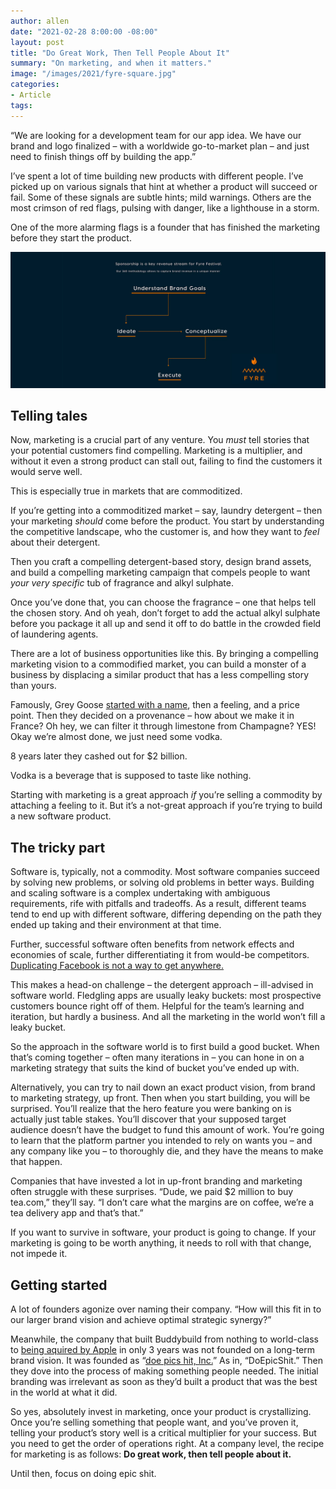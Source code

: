 ```yaml
---
author: allen
date: "2021-02-28 8:00:00 -08:00"
layout: post
title: "Do Great Work, Then Tell People About It"
summary: "On marketing, and when it matters."
image: "/images/2021/fyre-square.jpg"
categories:
- Article
tags:
---
```


“We are looking for a development team for our app idea. We have our brand and logo finalized – with a worldwide go-to-market plan – and just need to finish things off by building the app.”

I’ve spent a lot of time building new products with different people. I’ve picked up on various signals that hint at whether a product will succeed or fail. Some of these signals are subtle hints; mild warnings. Others are the most crimson of red flags, pulsing with danger, like a lighthouse in a storm.

One of the more alarming flags is a founder that has finished the marketing before they start the product.

<img src="/images/2021/fyre-ideate.jpg" />

## Telling tales

Now, marketing is a crucial part of any venture. You *must* tell stories that your potential customers find compelling. Marketing is a multiplier, and without it even a strong product can stall out, failing to find the customers it would serve well.

This is especially true in markets that are commoditized.

If you’re getting into a commoditized market – say, laundry detergent – then your marketing *should* come before the product. You start by understanding the competitive landscape, who the customer is, and how they want to *feel* about their detergent.

Then you craft a compelling detergent-based story, design brand assets, and build a compelling marketing campaign that compels people to want _your very specific_ tub of fragrance and alkyl sulphate.

Once you’ve done that, you can choose the fragrance – one that helps tell the chosen story. And oh yeah, don’t forget to add the actual alkyl sulphate before you package it all up and send it off to do battle in the crowded field of laundering agents.

There are a lot of business opportunities like this. By bringing a compelling marketing vision to a commodified market, you can build a monster of a business by displacing a similar product that has a less compelling story than yours.

Famously, Grey Goose [started with a name](https://nymag.com/nymetro/news/bizfinance/biz/features/10816/), then a feeling, and a price point. Then they decided on a provenance – how about we make it in France? Oh hey, we can filter it through limestone from Champagne? YES! Okay we’re almost done, we just need some vodka.

8 years later they cashed out for $2 billion.

Vodka is a beverage that is supposed to taste like nothing.

Starting with marketing is a great approach *if* you’re selling a commodity by attaching a feeling to it. But it’s a not-great approach if you’re trying to build a new software product.

## The tricky part
Software is, typically, not a commodity. Most software companies succeed by solving new problems, or solving old problems in better ways. Building and scaling software is a complex undertaking with ambiguous requirements, rife with pitfalls and tradeoffs. As a result, different teams tend to end up with different software, differing depending on the path they ended up taking and their environment at that time.

Further, successful software often benefits from network effects and economies of scale, further differentiating it from would-be competitors. [Duplicating Facebook is not a way to get anywhere.](https://allenpike.com/2020/how-to-not-build-a-social-network)

This makes a head-on challenge – the detergent approach – ill-advised in software world. Fledgling apps are usually leaky buckets: most prospective customers bounce right off of them. Helpful for the team’s learning and iteration, but hardly a business. And all the marketing in the world won’t fill a leaky bucket.

So the approach in the software world is to first build a good bucket. When that’s coming together – often many iterations in – you can hone in on a marketing strategy that suits the kind of bucket you’ve ended up with.

Alternatively, you can try to nail down an exact product vision, from brand to marketing strategy, up front. Then when you start building, you will be surprised. You’ll realize that the hero feature you were banking on is actually just table stakes. You’ll discover that your supposed target audience doesn’t have the budget to fund this amount of work. You’re going to learn that the platform partner you intended to rely on wants you – and any company like you – to thoroughly die, and they have the means to make that happen.

Companies that have invested a lot in up-front branding and marketing often struggle with these surprises. “Dude, we paid $2 million to buy tea.com,” they’ll say. “I don’t care what the margins are on coffee, we’re a tea delivery app and that’s that.”

If you want to survive in software, your product is going to change. If your marketing is going to be worth anything, it needs to roll with that change, not impede it.

## Getting started
A lot of founders agonize over naming their company. “How will this fit in to our larger brand vision and achieve optimal strategic synergy?”

Meanwhile, the company that built Buddybuild from nothing to world-class to [being aquired by Apple](https://techcrunch.com/2018/01/02/apple-buys-app-development-service-buddybuild/) in only 3 years was not founded on a long-term brand vision. It was founded as “[doe pics hit, Inc.](https://www.bloomberg.com/profile/company/1379899D:CN)” As in, “DoEpicShit.” Then they dove into the process of making something people needed. The initial branding was irrelevant as soon as they’d built a product that was the best in the world at what it did.

So yes, absolutely invest in marketing, once your product is crystallizing. Once you’re selling something that people want, and you’ve proven it, telling your product’s story well is a critical multiplier for your success. But you need to get the order of operations right. At a company level, the recipe for marketing is as follows: **Do great work, then tell people about it.**

Until then, focus on doing epic shit.
